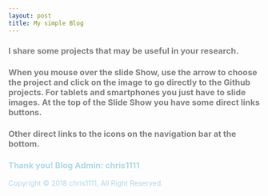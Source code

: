 ```yaml
---
layout: post
title: My simple Blog
---
```


### <span style="color:Grey">I share some projects that may be useful in your research.</span>

### <span style="color:Grey">When you mouse over the slide Show, use the arrow to choose the project and click on the image to go directly to the Github projects. For tablets and smartphones you just have to slide images. At the top of the Slide Show you have some direct links buttons.</span>
### <span style="color:Grey">Other direct links to the icons on the navigation bar at the bottom.</span>
### <span style="color:LightBlue">Thank you! Blog Admin: chris1111</span>
<span style="color:LightBlue">Copyright  © 2018 chris1111, All Right Reserved.</span>






